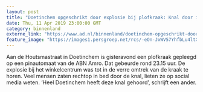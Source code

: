 ```yaml
---
layout: post
title: "Doetinchem opgeschrikt door explosie bij plofkraak: Knal door iedereen gehoord"
date: Thu, 11 Apr 2019 23:00:00 GMT
category: binnenland
externe_link: "https://www.ad.nl/binnenland/doetinchem-opgeschrikt-door-explosie-bij-plofkraak-knal-door-iedereen-gehoord~aeff729b/"
feature_image: "https://images1.persgroep.net/rcs/-eOn-JxWV57YhfbLu4ltX7SHiIg/diocontent/145341826/_fitwidth/400/?appId=21791a8992982cd8da851550a453bd7f&quality=0.7"
---
```


Aan de Houtsmastraat in Doetinchem is gisteravond een plofkraak gepleegd op een pinautomaat van de ABN Amro. Dat gebeurde rond 23.15 uur. De explosie bij het winkelcentrum was tot in de verre omtrek van de kraak te horen. Veel mensen zaten rechtop in bed door de knal, lieten ze op social media weten. ‘Heel Doetinchem heeft deze knal gehoord’, schrijft een ander.
